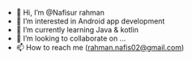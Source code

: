 - 👋 Hi, I’m @Nafisur rahman 
- 👀 I’m interested in Android app development
- 🌱 I’m currently learning Java & kotlin
- 💞️ I’m looking to collaborate on ...
- 📫 How to reach me (rahman.nafis02@gmail.com)
<!---
NFS786/NFS786 is a ✨ special ✨ repository because its `README.md` (this file) appears on your GitHub profile.
You can click the Preview link to take a look at your changes.
--->
